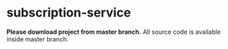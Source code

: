 # subscription-service

**Please download project from master branch.** All source code is available inside master branch.

